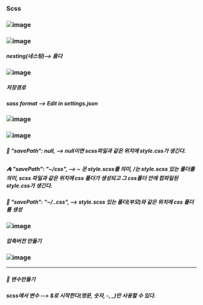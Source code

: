 ### Scss

### ![image](https://github.com/gogoringhye/Scss/assets/145514996/528f8fdb-74e5-4399-989a-e2fe532bab27)

### ![image](https://github.com/gogoringhye/Scss/assets/145514996/99c9b5b2-0a13-4612-acc0-2925494fcd06)

##### nesting(네스팅)--> 품다
### ![image](https://github.com/gogoringhye/Scss/assets/145514996/a4809323-2ce1-460a-b8de-e27b9045e551)


##### 저장경로

##### sass format --> Edit in settings.json
### ![image](https://github.com/gogoringhye/Scss/assets/145514996/19c7bb29-1936-495c-aa1a-230707cb68f4)
### ![image](https://github.com/gogoringhye/Scss/assets/145514996/ba8e69a1-4542-4941-b9d2-270385995025)

##### 🏩 "savePath": null, --> null이면 scss파일과 같은 위치에 style.css가 생긴다.
##### ⛺ "savePath": "~/css", --> ~ 은 style.scss를 의미, /는 style.scss 있는 폴더를 의미, scss 파일과 같은 위치에 css 폴더가 생성되고 그 css폴더 안에 컴파일된 style.css가 생긴다.

##### 🎐 "savePath": "~/..css", --> style.scss 있는 폴더(부모)와 같은 위치에 css 폴더를 생성
### ![image](https://github.com/gogoringhye/Scss/assets/145514996/fe196907-f012-41d4-af7c-9e8e35b707d2)

##### 압축버전 만들기
### ![image](https://github.com/gogoringhye/Scss/assets/145514996/b17e4568-5ec1-4381-af95-c47a9d5d4bd7)
-------------------------------------------------------------------------------------------------------------------------------------------------------------------------------------
##### 🧶 변수만들기
##### scss에서 변수 --> $로 시작한다(영문, 숫자, -, _)만 사용할 수 있다.

##### 
